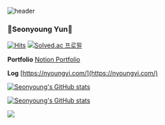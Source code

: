 ![header](https://capsule-render.vercel.app/api?type=waving&color=gradient&customColorList=3&text=Seonyoung%20Yun's%20Git&animation=fadeIn&fontSize=35&fontAlignY=40&fontAlign=75&height=250)

### 💜Seonyoung Yun💜

[![Hits](https://hits.seeyoufarm.com/api/count/incr/badge.svg?url=https%3A%2F%2Fgithub.com%2Fnyoungnyoung&count_bg=%239DCFF7&title_bg=%23555555&icon=&icon_color=%23E7E7E7&title=Github&edge_flat=false)](https://hits.seeyoufarm.com) [![Solved.ac
프로필](http://mazassumnida.wtf/api/mini/generate_badge?boj=sa7551)](https://solved.ac/sa7551)

**Portfolio** [Notion Portfolio](https://trail-shirt-9e7.notion.site/217a45b622904c7dae2a9647cd24b7a7?pvs=4)

**Log** [https://nyoungyi.com/](https://nyoungyi.com/)

[![Seonyoung's GitHub stats](https://github-readme-stats.vercel.app/api?username=nyoungnyoung&include_all_commits=true&count_private=true)](https://github.com/nyoungnyoung/github-readme-stats)

[![Seonyoung's GitHub stats](https://github-readme-stats.vercel.app/api?username=nyoungnyoung&include_all_commits=true&theme=nord&hide_border=true&count_private=true)](https://github.com/nyoungnyoung/github-readme-stats)


<img src="https://img.shields.io/badge/Python-3776AB?style=for-the-badge&logo=Python&logoColor=white">

<!--
**nyoungnyoung/nyoungnyoung** is a ✨ _special_ ✨ repository because its `README.md` (this file) appears on your GitHub profile.

Here are some ideas to get you started:

- 🔭 I’m currently working on ...
- 🌱 I’m currently learning ...
- 👯 I’m looking to collaborate on ...
- 🤔 I’m looking for help with ...
- 💬 Ask me about ...
- 📫 How to reach me: ...
- 😄 Pronouns: ...
- ⚡ Fun fact: ...
-->
